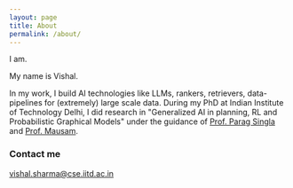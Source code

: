 ```yaml
---
layout: page
title: About
permalink: /about/
---
```


I am.

My name is Vishal.


In my work, I build AI technologies like LLMs, rankers, retrievers, data-pipelines for (extremely) large scale data. During my PhD at Indian Institute of Technology Delhi, I did research in "Generalized AI in planning, RL and Probabilistic Graphical Models" under the guidance of <a href="https://www.cse.iitd.ac.in/~parags">Prof. Parag Singla</a> and <a href="https://www.cse.iitd.ac.in/~mausam">Prof. Mausam</a>.

### Contact me

[vishal.sharma@cse.iitd.ac.in](mailto:vishal.sharma@cse.iitd.ac.in)
